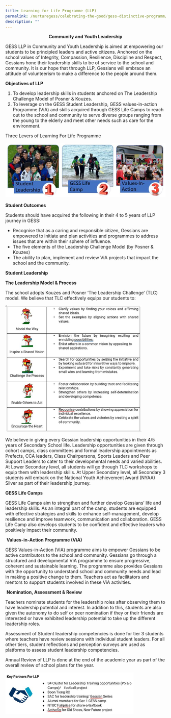 ```yaml
---
title: Learning for Life Programme (LLP)
permalink: /nurturegess/celebrating-the-good/gess-distinctive-programm/gess-learning-for-life-programme-llp/
description: ""
---
```


<p style="text-align:center;"><strong>Community and Youth Leadership</strong></p>

GESS LLP in Community and Youth Leadership is aimed at empowering our students to be principled leaders and active citizens. Anchored on the school values of Integrity, Compassion, Resilience, Discipline and Respect, Gessians hone their leadership skills to be of service to the school and community. It is our hope that through LLP, Gessians will embrace an attitude of volunteerism to make a difference to the people around them.

**Objectives of LLP**

1.  To develop leadership skills in students anchored on The Leadership Challenge Model of Posner & Kouzes.
2.  To leverage on the GESS Student Leadership, GESS values-in-action Programme (ViA) and skills acquired through GESS Life Camps to reach out to the school and community to serve diverse groups ranging from the young to the elderly and meet other needs such as care for the environment.

Three Levers of Learning For Life Programme

![Three Levers of Learning For Life Programme](/images/LLP.jpeg)

**Student Outcomes**

Students should have acquired the following in their 4 to 5 years of LLP journey in GESS:

*   Recognise that as a caring and responsible citizen, Gessians are empowered to initiate and plan activities and programmes to address issues that are within their sphere of influence.
*   The five elements of the Leadership Challenge Model (by Posner & Kouzes)
*   The ability to plan, implement and review ViA projects that impact the school and the community.

**Student Leadership**

**The Leadership Model & Process**

The school adopts Kouzes and Posner ‘The Leadership Challenge’ (TLC) model. We believe that TLC effectively equips our students to:

<style>  
img {  
  display: block;  
  margin-left: auto;  
  margin-right: auto;  
}  
</style>  
<body><img src="/images/LLP-1.jpeg" alt="The Leadership Model & Process" style="width:85%;">  
  
</body>

We believe in giving every Gessian leadership opportunities in their 4/5 years of Secondary School life. Leadership opportunities are given through cohort camps, class committees and formal leadership appointments as Prefects, CCA leaders, Class Chairpersons, Sports Leaders and Peer Support Leaders to cater to their developmental needs and varied abilities. At Lower Secondary level, all students will go through TLC workshops to equip them with leadership skills. At Upper Secondary level, all Secondary 3 students will embark on the National Youth Achievement Award (NYAA) Silver as part of their leadership journey.

**GESS Life Camps**

GESS Life Camps aim to strengthen and further develop Gessians’ life and leadership skills. As an integral part of the camp, students are equipped with effective strategies and skills to enhance self-management, develop resilience and improve teamwork, communication and collaboration. GESS Life Camp also develops students to be confident and effective leaders who positively impact their community.

 **Values-in-Action Programme (ViA)**

GESS Values-in-Action (ViA) programme aims to empower Gessians to be active contributors to the school and community. Gessians go through a structured and developmental ViA programme to ensure progressive, coherent and sustainable learning. The programme also provides Gessians with the opportunity to understand school and community needs and lead in making a positive change to them. Teachers act as facilitators and mentors to support students involved in these ViA activities.

 **Nomination, Assessment & Review**

Teachers nominate students for the leadership roles after observing them to have leadership potential and interest. In addition to this, students are also given the autonomy to do self or peer nomination if they or their friends are interested or have exhibited leadership potential to take up the different leadership roles.

Assessment of Student leadership competencies is done for tier 3 students where teachers have review sessions with individual student leaders. For all other tiers, student reflections and perception surveys are used as platforms to assess student leadership competencies.

Annual Review of LLP is done at the end of the academic year as part of the overall review of school plans for the year.

<style>  
img {  
  display: block;  
  margin-left: auto;  
  margin-right: auto;  
}  
</style>  
<body><img src="/images/LLP-2.jpeg" alt="Key Partners for Learning for Life Programme" style="width:80%;">  
  
</body>